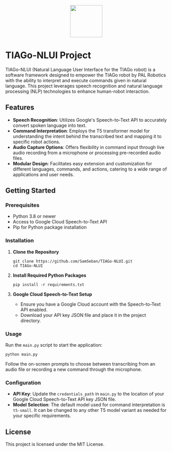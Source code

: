 <p align="center">
  <img width="100" src="https://images.squarespace-cdn.com/content/v1/5ab0712975f9ee24a7be79df/1537854791575-E0EOCBCKSCNDDMY8Z0P1/TIAGo+with+hey5+hand.png">
</p>

# TIAGo-NLUI Project

TIAGo-NLUI (Natural Language User Interface for the TIAGo robot) is a software framework designed to empower the TIAGo robot by PAL Robotics with the ability to interpret and execute commands given in natural language. This project leverages speech recognition and natural language processing (NLP) technologies to enhance human-robot interaction.

## Features

- **Speech Recognition**: Utilizes Google's Speech-to-Text API to accurately convert spoken language into text.
- **Command Interpretation**: Employs the T5 transformer model for understanding the intent behind the transcribed text and mapping it to specific robot actions.
- **Audio Capture Options**: Offers flexibility in command input through live audio recording from a microphone or processing pre-recorded audio files.
- **Modular Design**: Facilitates easy extension and customization for different languages, commands, and actions, catering to a wide range of applications and user needs.

## Getting Started

### Prerequisites

- Python 3.8 or newer
- Access to Google Cloud Speech-to-Text API
- Pip for Python package installation

### Installation

1. **Clone the Repository**

   ```
   git clone https://github.com/SamSeban/TIAGo-NLUI.git
   cd TIAGo-NLUI
   ```

2. **Install Required Python Packages**

   ```
   pip install -r requirements.txt
   ```

3. **Google Cloud Speech-to-Text Setup**

   - Ensure you have a Google Cloud account with the Speech-to-Text API enabled.
   - Download your API key JSON file and place it in the project directory.

### Usage

Run the `main.py` script to start the application:

```
python main.py
```

Follow the on-screen prompts to choose between transcribing from an audio file or recording a new command through the microphone.

### Configuration

- **API Key**: Update the `credentials_path` in `main.py` to the location of your Google Cloud Speech-to-Text API key JSON file.
- **Model Selection**: The default model used for command interpretation is `t5-small`. It can be changed to any other T5 model variant as needed for your specific requirements.


## License

This project is licensed under the MIT License.
